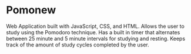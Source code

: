 # Pomonew
Web Application built with JavaScript, CSS, and HTML. Allows the user to study using the Pomodoro technique. Has a built in timer that alternates between 25 minute and 5 minute intervals for studying and resting. Keeps track of the amount of study cycles completed by the user.
